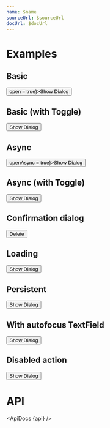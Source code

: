 ```yaml
---
name: $name
sourceUrl: $sourceUrl
docUrl: $docUrl
---
```


<script>
  import { mdiTrashCan } from '@mdi/js';

  import api from '$lib/components/Dialog.svelte?raw&sveld';
  import ApiDocs from '$lib/components/ApiDocs.svelte';

  import Button from '$lib/components/Button.svelte';
  import Dialog from '$lib/components/Dialog.svelte';
  import Preview from '$lib/components/Preview.svelte';
  import TextField from '$lib/components/TextField.svelte';
  import Toggle from '$lib/components/Toggle.svelte';

  let open = false;
  let openAsync = false;
  let loading = false;
</script>

# Examples

## Basic

<Preview>
  <Button on:click={() => open = true}>Show Dialog</Button>
  <Dialog bind:open>
    <div slot="title">Are you sure you want to do that?</div>
    <div slot="actions">
      <Button variant="filled" color="blue">
        Close
      </Button>
    </div>
  </Dialog>
</Preview>

## Basic (with Toggle)

<Preview>
  <Toggle let:on={open} let:toggle>
    <Button on:click={toggle}>Show Dialog</Button>
    <Dialog {open} on:close={toggle}>
      <div slot="title">Are you sure you want to do that?</div>
      <div slot="actions">
        <Button variant="filled" color="blue">
          Close
        </Button>
      </div>
    </Dialog>
  </Toggle>
</Preview>

## Async

<Preview>
  <Button on:click={() => openAsync = true}>Show Dialog</Button>
  <Dialog bind:open={openAsync} {loading} persistent={loading}>
    <div slot="title">Are you sure you want to do that?</div>
    <div slot="actions">
      <Button
        on:click={(e) => {
            // Wait for response before closing (done explicitly)
          e.stopPropagation();
          loading = true;
          setTimeout(() => {
            loading = false;
            openAsync = false
          }, 1000)
        }}
        variant="filled" color="blue"
      >
        Save
      </Button>
      <Button>Cancel</Button>
    </div>
  </Dialog>
</Preview>

## Async (with Toggle)

<Preview>
  <Toggle let:on={open} let:toggleOn let:toggleOff>
    <Button on:click={toggleOn}>Show Dialog</Button>
    <Dialog {open} on:close={toggleOff} {loading} persistent={loading}>
      <div slot="title">Are you sure you want to do that?</div>
      <div slot="actions">
        <Button
          on:click={(e) => {
            // Wait for response before closing (done explicitly)
            e.stopPropagation();
            loading = true;
            setTimeout(() => {
              loading = false;
              toggleOff();
            }, 1000)
          }}
          variant="filled" color="blue"
        >
          Save
        </Button>
        <Button>Cancel</Button>
      </div>
    </Dialog>
  </Toggle>
</Preview>

## Confirmation dialog

<Preview>
  <Toggle let:on={open} let:toggle>
    <Button icon={mdiTrashCan} on:click={toggle} class="text-red-500">
      Delete
    </Button>
    <Dialog {open} on:close={toggle}>
      <div slot="title">Are you sure?</div>
      <div class="px-6 py-3">
        This will permanently delete the item and can not be undone.
      </div>
      <div slot="actions">
        <Button
          on:click={() => { console.log('Deleting item...') }}
          class="bg-red-500 text-white hover:bg-red-600"
        >
          Yes, delete item
        </Button>
        <Button>Cancel</Button>
      </div>
    </Dialog>
  </Toggle>
</Preview>

## Loading

<Preview>
  <Toggle let:on={open} let:toggle>
    <Button on:click={toggle}>Show Dialog</Button>
    <Dialog {open} on:close={toggle} loading>
      <div slot="title">Are you sure you want to do that?</div>
      <div slot="actions">
        <Button variant="filled" color="blue">
          Close
        </Button>
      </div>
    </Dialog>
  </Toggle>
</Preview>

## Persistent

<Preview>
  <Toggle let:on={open} let:toggle>
    <Button on:click={toggle}>Show Dialog</Button>
    <Dialog {open} on:close={toggle} persistent>
      <div slot="title">Are you sure you want to do that?</div>
      <div slot="actions">
        <Button variant="filled" color="blue">Yes</Button>
        <Button>No</Button>
      </div>
    </Dialog>
  </Toggle>
</Preview>

## With autofocus TextField

<Preview>
  <Toggle let:on={open} let:toggle>
    <Button on:click={toggle}>Show Dialog</Button>
    <Dialog {open} on:close={toggle}>
      <div slot="title">How old are you?</div>
      <div class="p-2">
        <TextField label="Age" autofocus />
      </div>
      <div slot="actions">
        <Button variant="filled" color="blue">OK</Button>
        <Button>Cancel</Button>
      </div>
    </Dialog>
  </Toggle>
</Preview>

## Disabled action

<Preview>
  <Toggle let:on={open} let:toggle>
    <Button on:click={toggle}>Show Dialog</Button>
    <Dialog {open} on:close={toggle}>
      <div slot="title">Are you sure you want to do that?</div>
      <div slot="actions">
        <Button variant="filled" color="blue" disabled>
          Don't touch
        </Button>
        <Button>
          Close
        </Button>
      </div>
    </Dialog>
  </Toggle>
</Preview>

# API

<ApiDocs {api} />
